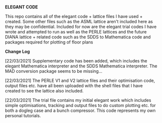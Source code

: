 __ELEGANT CODE__

This repo contains all of the elegant code + lattice files I have used + created. Some other files such as the ASML lattice aren't included here as they may be confidential.
Included for now are the elegant trial codes I have wrote and attempted to run as well as the PERLE lattices and the future DIANA lattice + related code such as the SDDS to Mathematica
code and packages required for plotting of floor plans

__Change Log__

[22/03/2021] Supplementary code has been added, which includes the elegant Mathematica interpreter and the SDDS Mathematica interpreter. The MAD conversion package seems to be missing...

[22/03/2021] The PERLE V1 and V2 lattice files and their optimisation code, output files etc. have all been uploaded with the shell files that I have created to see the lattice also included.

[22/03/2021] The trial file contains my initial elegant work which includes simple optimisations, tracking and output files to do custom plotting etc. for both a dogleg case and a bunch compressor. This code represents my own personal tutorials.
